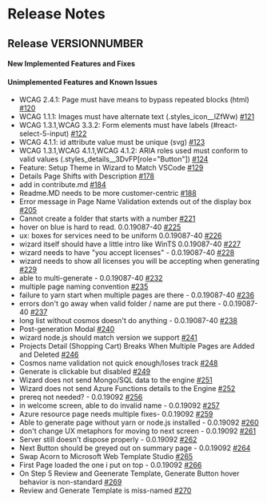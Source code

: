 # Release Notes

<!-- Temporary Commented Out for Readability
All notable changes to the extension and client will be documented in this file.

Check [Read Me](https://github.com/Microsoft/WebTemplateStudio/blob/master/README.md/) for overview of Project

Check [Issues Page](https://github.com/Microsoft/WebTemplateStudio/issues/) for existing Github issues of Project -->

## Release __VERSIONNUMBER__
<!-- 
NOTE TO DEVS: Every PR Move Unimplemented Features and Known Issues to the "Completed" heading below 
-->
#### New Implemented Features and Fixes


#### Unimplemented Features and Known Issues

- WCAG 2.4.1: Page must have means to bypass repeated blocks (html) [#120][1]
- WCAG 1.1.1: Images must have alternate text (.styles_icon__lZfWw) [#121][2]
- WCAG 1.3.1,WCAG 3.3.2: Form elements must have labels (#react-select-5-input) [#122][3]
- WCAG 4.1.1: id attribute value must be unique (svg) [#123][4]
- WCAG 1.3.1,WCAG 4.1.1,WCAG 4.1.2: ARIA roles used must conform to valid values (.styles_details__3DvFP[role="Button"]) [#124][5]
- Feature: Setup Theme in Wizard to Match VSCode [#129][6]
- Details Page Shifts with Description [#178][7]
- add in contribute.md [#184][8]
- Readme.MD needs to be more customer-centric [#188][9]
- Error message in Page Name Validation extends out of the display box [#205][10]
- Cannot create a folder that starts with a number [#221][11]
- hover on blue is hard to read. 0.0.19087-40 [#225][12]
- ux: boxes for services need to be uniform 0.0.19087-40 [#226][13]
- wizard itself should have a little intro like WinTS 0.0.19087-40 [#227][14]
- wizard needs to have "you accept licenses" - 0.0.19087-40 [#228][15]
- wizard needs to show all licenses you will be accepting when generating [#229][16]
- able to multi-generate - 0.0.19087-40 [#232][17]
- multiple page naming convention [#235][18]
- failure to yarn start when multiple pages are there - 0.0.19087-40 [#236][19]
- errors don't go away when valid folder / name are put there - 0.0.19087-40 [#237][20]
- long list without cosmos doesn't do anything - 0.0.19087-40 [#238][21]
- Post-generation Modal [#240][22]
- wizard node.js should match version we support [#241][23]
- Projects Detail (Shopping Cart) Breaks When Multiple Pages are Added and Deleted [#246][24]
- Cosmos name validation not quick enough/loses track [#248][25]
- Generate is clickable but disabled [#249][26]
- Wizard does not send Mongo/SQL data to the engine [#251][27]
- Wizard does not send Azure Functions details to the Engine [#252][28]
- prereq not needed? - 0.0.19092 [#256][29]
- in welcome screen, able to do invalid name - 0.0.19092 [#257][30]
- Azure resource page needs multiple fixes- 0.0.19092 [#259][31]
- Able to generate page without yarn or node.js installed - 0.0.19092 [#260][32]
- don't change UX metaphors for moving to next screen - 0.0.19092 [#261][33]
- Server still doesn't dispose properly - 0.0.19092 [#262][34]
- Next Button should be greyed out on summary page - 0.0.19092 [#264][35]
- Swap Acorn to Microsoft Web Template Studio [#265][36]
- First Page loaded the one i put on top - 0.0.19092 [#266][37]
- On Step 5 Review and Geenerate Template, Generate Button hover behavior is non-standard [#269][38]
- Review and Generate Template is miss-named [#270][39]
<!-- 
- title [#num][40]
- title [#num][41]
- title [#num][42]
- title [#num][43]
- title [#num][44]
- title [#num][45]
- title [#num][46]
- title [#num][47]
- title [#num][48]
- title [#num][49] -->

[1]: <https://github.com/Microsoft/WebTemplateStudio/issues/120> "Bug"
[2]: <https://github.com/Microsoft/WebTemplateStudio/issues/121> "Bug"
[3]: <https://github.com/Microsoft/WebTemplateStudio/issues/122> "Bug"
[4]: <https://github.com/Microsoft/WebTemplateStudio/issues/123> "Bug"
[5]: <https://github.com/Microsoft/WebTemplateStudio/issues/124> "Bug"
[6]: <https://github.com/Microsoft/WebTemplateStudio/issues/129> "Feature"
[7]: <https://github.com/Microsoft/WebTemplateStudio/issues/178> "Bug"
[8]: <https://github.com/Microsoft/WebTemplateStudio/issues/184> "Feature"
[9]: <https://github.com/Microsoft/WebTemplateStudio/issues/188> "Feature"
[10]: <https://github.com/Microsoft/WebTemplateStudio/issues/205> "Bug"
[11]: <https://github.com/Microsoft/WebTemplateStudio/issues/221> "Bug"
[12]: <https://github.com/Microsoft/WebTemplateStudio/issues/225> "Polish"
[13]: <https://github.com/Microsoft/WebTemplateStudio/issues/226> "Polish"
[14]: <https://github.com/Microsoft/WebTemplateStudio/issues/227> "Feature"
[15]: <https://github.com/Microsoft/WebTemplateStudio/issues/228> "Feature"
[16]: <https://github.com/Microsoft/WebTemplateStudio/issues/229> "Feature"
[17]: <https://github.com/Microsoft/WebTemplateStudio/issues/232> "Bug"
[18]: <https://github.com/Microsoft/WebTemplateStudio/issues/235> "Bug"
[19]: <https://github.com/Microsoft/WebTemplateStudio/issues/236> "Bug"
[20]: <https://github.com/Microsoft/WebTemplateStudio/issues/237> "Bug"
[21]: <https://github.com/Microsoft/WebTemplateStudio/issues/238> "Bug"
[22]: <https://github.com/Microsoft/WebTemplateStudio/issues/240> "Bug"
[23]: <https://github.com/Microsoft/WebTemplateStudio/issues/241> "Polish"
[24]: <https://github.com/Microsoft/WebTemplateStudio/issues/246> "Bug"
[25]: <https://github.com/Microsoft/WebTemplateStudio/issues/248> "Bug"
[26]: <https://github.com/Microsoft/WebTemplateStudio/issues/249> "Bug"
[27]: <https://github.com/Microsoft/WebTemplateStudio/issues/251> "Bug"
[28]: <https://github.com/Microsoft/WebTemplateStudio/issues/252> "Bug"
[29]: <https://github.com/Microsoft/WebTemplateStudio/issues/256> "Bug"
[30]: <https://github.com/Microsoft/WebTemplateStudio/issues/257> "Bug"
[31]: <https://github.com/Microsoft/WebTemplateStudio/issues/259> "Bug"
[32]: <https://github.com/Microsoft/WebTemplateStudio/issues/260> "Bug"
[33]: <https://github.com/Microsoft/WebTemplateStudio/issues/261> "Bug"
[34]: <https://github.com/Microsoft/WebTemplateStudio/issues/262> "Bug"
[35]: <https://github.com/Microsoft/WebTemplateStudio/issues/264> "Design"
[36]: <https://github.com/Microsoft/WebTemplateStudio/issues/265> "Bug"
[37]: <https://github.com/Microsoft/WebTemplateStudio/issues/266> "Bug"
[38]: <https://github.com/Microsoft/WebTemplateStudio/issues/269> "Bug"
[39]: <https://github.com/Microsoft/WebTemplateStudio/issues/270> "Bug"
[40]: <https://github.com/Microsoft/WebTemplateStudio/issues/#number> "Bug"
[41]: <https://github.com/Microsoft/WebTemplateStudio/issues/#number> "Bug"
[42]: <https://github.com/Microsoft/WebTemplateStudio/issues/#number> "Bug"
[43]: <https://github.com/Microsoft/WebTemplateStudio/issues/#number> "Bug"
[44]: <https://github.com/Microsoft/WebTemplateStudio/issues/#number> "Bug"
[45]: <https://github.com/Microsoft/WebTemplateStudio/issues/#number> "Bug"
[46]: <https://github.com/Microsoft/WebTemplateStudio/issues/#number> "Bug"
[47]: <https://github.com/Microsoft/WebTemplateStudio/issues/#number> "Bug"
[48]: <https://github.com/Microsoft/WebTemplateStudio/issues/#number> "Bug"
[49]: <https://github.com/Microsoft/WebTemplateStudio/issues/#number> "Bug"